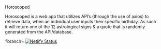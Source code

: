 Horoscoped

Horoscoped is a web app that utilizes API’s (through the use of axios) to retrieve data, when an individual user inputs their specific birthday. As such it will return one of the 12 astrological signs & a quote that is randomly generated from the API/database.

?branch= [![Netlify Status](https://api.netlify.com/api/v1/badges/44713d5b-f50e-45bc-9eb0-ce9e069e2469/deploy-status)](https://app.netlify.com/sites/hororscoped/deploys)
